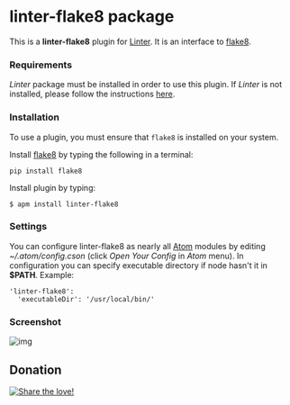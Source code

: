 # linter-flake8 package

This is a **linter-flake8** plugin for [Linter](https://github.com/AtomLinter/Linter). It
is an interface to [flake8](https://pypi.python.org/pypi/flake8).

### Requirements
*Linter* package must be installed in order to use this plugin. If *Linter* is not
installed, please follow the instructions [here](https://github.com/AtomLinter/Linter).

### Installation
To use a plugin, you must ensure that `flake8` is installed on your
system.

Install [flake8](https://pypi.python.org/pypi/flake8) by typing the following
in a terminal:
   ```
   pip install flake8
   ```

Install plugin by typing:
   ```
   $ apm install linter-flake8
   ```

### Settings
You can configure linter-flake8 as nearly all [Atom](https://atom.io/) modules by editing *~/.atom/config.cson* (click *Open Your Config*
in *Atom* menu).
In configuration you can specify executable directory if node hasn't it in **$PATH**. Example:

```
'linter-flake8':
  'executableDir': '/usr/local/bin/'
```

### Screenshot
![img](https://raw.githubusercontent.com/badray/linter-flake8/master/screenshot.png)

## Donation
[![Share the love!](https://chewbacco-stuff.s3.amazonaws.com/donate.png)](https://www.paypal.com/cgi-bin/webscr?cmd=_s-xclick&hosted_button_id=KXUYS4ARNHCN8)
